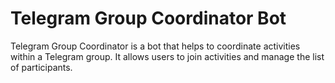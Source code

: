 # Telegram Group Coordinator Bot #

Telegram Group Coordinator is a bot that helps to coordinate activities within a Telegram group. It allows users to join activities and manage the list of participants.
